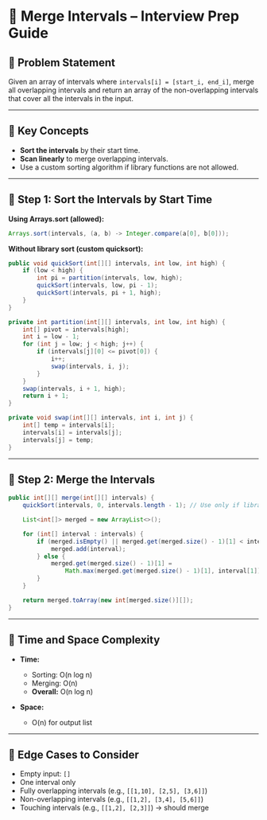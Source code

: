 
# 📘 Merge Intervals – Interview Prep Guide

## 🔹 Problem Statement
Given an array of intervals where `intervals[i] = [start_i, end_i]`, merge all overlapping intervals and return an array of the non-overlapping intervals that cover all the intervals in the input.

---

## 🔹 Key Concepts

- **Sort the intervals** by their start time.
- **Scan linearly** to merge overlapping intervals.
- Use a custom sorting algorithm if library functions are not allowed.

---

## 🔹 Step 1: Sort the Intervals by Start Time

**Using Arrays.sort (allowed):**
```java
Arrays.sort(intervals, (a, b) -> Integer.compare(a[0], b[0]));
```

**Without library sort (custom quicksort):**
```java
public void quickSort(int[][] intervals, int low, int high) {
    if (low < high) {
        int pi = partition(intervals, low, high);
        quickSort(intervals, low, pi - 1);
        quickSort(intervals, pi + 1, high);
    }
}

private int partition(int[][] intervals, int low, int high) {
    int[] pivot = intervals[high];
    int i = low - 1;
    for (int j = low; j < high; j++) {
        if (intervals[j][0] <= pivot[0]) {
            i++;
            swap(intervals, i, j);
        }
    }
    swap(intervals, i + 1, high);
    return i + 1;
}

private void swap(int[][] intervals, int i, int j) {
    int[] temp = intervals[i];
    intervals[i] = intervals[j];
    intervals[j] = temp;
}
```

---

## 🔹 Step 2: Merge the Intervals

```java
public int[][] merge(int[][] intervals) {
    quickSort(intervals, 0, intervals.length - 1); // Use only if library sort not allowed

    List<int[]> merged = new ArrayList<>();

    for (int[] interval : intervals) {
        if (merged.isEmpty() || merged.get(merged.size() - 1)[1] < interval[0]) {
            merged.add(interval);
        } else {
            merged.get(merged.size() - 1)[1] =
                Math.max(merged.get(merged.size() - 1)[1], interval[1]);
        }
    }

    return merged.toArray(new int[merged.size()][]);
}
```

---

## 🔹 Time and Space Complexity

- **Time:**  
  - Sorting: O(n log n)  
  - Merging: O(n)  
  - **Overall:** O(n log n)

- **Space:**  
  - O(n) for output list

---

## 🔹 Edge Cases to Consider

- Empty input: `[]`
- One interval only
- Fully overlapping intervals (e.g., `[[1,10], [2,5], [3,6]]`)
- Non-overlapping intervals (e.g., `[[1,2], [3,4], [5,6]]`)
- Touching intervals (e.g., `[[1,2], [2,3]]`) → should merge
